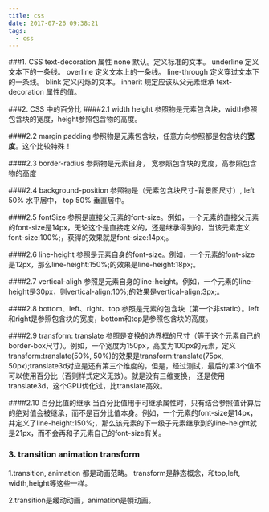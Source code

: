 ```yaml
---
title: css
date: 2017-07-26 09:38:21
tags:
  - css
---
```


###1. CSS text-decoration 属性
none	默认。定义标准的文本。
underline	定义文本下的一条线。
overline	定义文本上的一条线。
line-through	定义穿过文本下的一条线。
blink	定义闪烁的文本。
inherit	规定应该从父元素继承 text-decoration 属性的值。

<!-- more -->

###2. CSS 中的百分比
####2.1 width height
参照物是元素包含块，width参照包含块的宽度，height参照包含物的高度。

####2.2 margin padding
参照物是元素包含块，任意方向参照都是包含块的**宽度**。这个比较特殊！

####2.3 border-radius
参照物是元素自身， 宽参照包含块的宽度，高参照包含物的高度

####2.4 background-position
参照物是（元素包含块尺寸-背景图尺寸）, left 50% 水平居中， top 50% 垂直居中。

####2.5 fontSize
参照是直接父元素的font-size。例如，一个元素的直接父元素的font-size是14px，无论这个是直接定义的，还是继承得到的，当该元素定义font-size:100%;，获得的效果就是font-size:14px;。

####2.6 line-height
参照是元素自身的font-size。例如，一个元素的font-size是12px，那么line-height:150%;的效果是line-height:18px;。

####2.7 vertical-aligh
参照是元素自身的line-height。例如，一个元素的line-height是30px，则vertical-align:10%;的效果是vertical-align:3px;。

####2.8 bottom、left、right、top
参照是元素的包含块（第一个非static）。left和right是参照包含块的宽度，bottom和top是参照包含块的高度。

####2.9 transform: translate
参照是变换的边界框的尺寸（等于这个元素自己的border-box尺寸）。例如，一个宽度为150px，高度为100px的元素，定义transform:translate(50%, 50%)的效果是transform:translate(75px, 50px);translate3d对应是还有第三个维度的，但是，经过测试，最后的第3个值不可以使用百分比（否则样式定义无效）。就是没有三维变换， 还是使用translate3d，这个GPU优化过，比translate高效。

####2.10 百分比值的继承
当百分比值用于可继承属性时，只有结合参照值计算后的绝对值会被继承，而不是百分比值本身。例如，一个元素的font-size是14px，并定义了line-height:150%;，那么该元素的下一级子元素继承到的line-height就是21px，而不会再和子元素自己的font-size有关。

### 3. transition animation transform 
1.transition, animation 都是动画范畴。
transform是静态概念，和top,left, width,height等这些一样。

2.transition是缓动动画，animation是幁动画。
